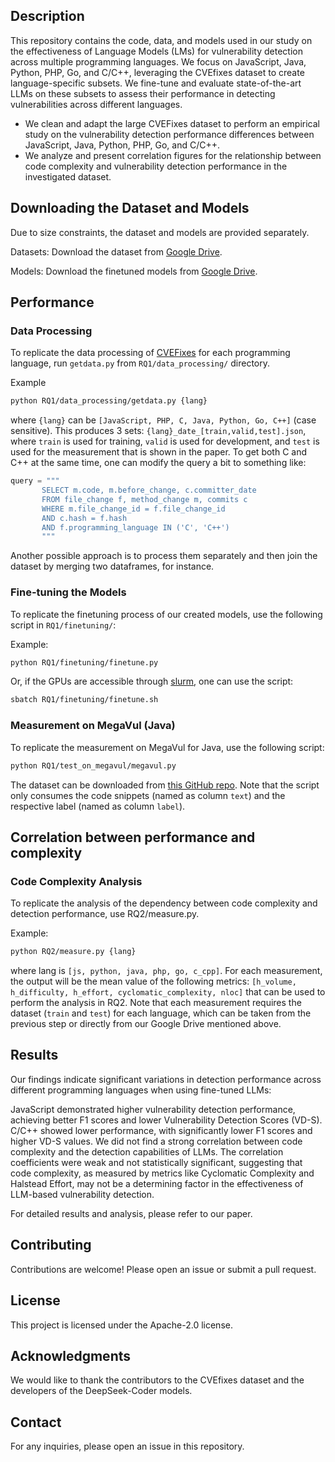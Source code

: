 ## Description
This repository contains the code, data, and models used in our study on the effectiveness of Language Models (LMs) for vulnerability detection across multiple programming languages. We focus on JavaScript, Java, Python, PHP, Go, and C/C++, leveraging the CVEfixes dataset to create language-specific subsets. We fine-tune and evaluate state-of-the-art LLMs on these subsets to assess their performance in detecting vulnerabilities across different languages.

- We clean and adapt the large CVEFixes dataset to perform an empirical study on the vulnerability detection performance differences between JavaScript, Java, Python, PHP, Go, and C/C++.
- We analyze and present correlation figures for the relationship between code complexity and vulnerability detection performance in the investigated dataset.

## Downloading the Dataset and Models

Due to size constraints, the dataset and models are provided separately.

Datasets: Download the dataset from [Google Drive](https://drive.google.com/drive/folders/1gef7O2592a5BEdjX_yPz78HTN7-p_Zmo?usp=sharing). 

Models: Download the finetuned models from [Google Drive](https://drive.google.com/drive/folders/1RhyW2CkIvLzsDmIfdmBmYNFhxNQansOv?usp=sharing). 


## Performance 
### Data Processing
To replicate the data processing of [CVEFixes](https://github.com/secureIT-project/CVEfixes) for each programming language, run `getdata.py` from `RQ1/data_processing/` directory.

Example
```bash
python RQ1/data_processing/getdata.py {lang}
```

where `{lang}` can be `[JavaScript, PHP, C, Java, Python, Go, C++]` (case sensitive). This produces 3 sets: `{lang}_date_[train,valid,test].json`, where `train` is used for training, `valid` is used for development, and `test` is used for the measurement that is shown in the paper. To get both C and C++ at the same time, one can modify the query a bit to something like:

```python
query = """
       SELECT m.code, m.before_change, c.committer_date
       FROM file_change f, method_change m, commits c
       WHERE m.file_change_id = f.file_change_id
       AND c.hash = f.hash
       AND f.programming_language IN ('C', 'C++')
       """
```

Another possible approach is to process them separately and then join the dataset by merging two dataframes, for instance. 

### Fine-tuning the Models
To replicate the finetuning process of our created models, use the following script in `RQ1/finetuning/`:

Example:
```bash
python RQ1/finetuning/finetune.py
```

Or, if the GPUs are accessible through [slurm](https://slurm.schedmd.com/slurm.html), one can use the script:

```bash
sbatch RQ1/finetuning/finetune.sh
```

### Measurement on MegaVul (Java)
To replicate the measurement on MegaVul for Java, use the following script:

```bash
python RQ1/test_on_megavul/megavul.py
```

The dataset can be downloaded from [this GitHub repo](https://github.com/Icyrockton/MegaVul). Note that the script only consumes the code snippets (named as column `text`) and the respective label (named as column `label`).

## Correlation between performance and complexity
### Code Complexity Analysis
To replicate the analysis of the dependency between code complexity and detection performance, use RQ2/measure.py.

Example:
```bash
python RQ2/measure.py {lang}
```

where lang is `[js, python, java, php, go, c_cpp]`. For each measurement, the output will be the mean value of the following metrics: `[h_volume, h_difficulty, h_effort, cyclomatic_complexity, nloc]` that can be used to perform the analysis in RQ2. Note that each measurement requires the dataset (`train` and `test`) for each language, which can be taken from the previous step or directly from our Google Drive mentioned above.  

## Results
Our findings indicate significant variations in detection performance across different programming languages when using fine-tuned LLMs:

JavaScript demonstrated higher vulnerability detection performance, achieving better F1 scores and lower Vulnerability Detection Scores (VD-S).
C/C++ showed lower performance, with significantly lower F1 scores and higher VD-S values.
We did not find a strong correlation between code complexity and the detection capabilities of LLMs. The correlation coefficients were weak and not statistically significant, suggesting that code complexity, as measured by metrics like Cyclomatic Complexity and Halstead Effort, may not be a determining factor in the effectiveness of LLM-based vulnerability detection.

For detailed results and analysis, please refer to our paper.

## Contributing
Contributions are welcome! Please open an issue or submit a pull request.

## License
This project is licensed under the Apache-2.0 license.

## Acknowledgments
We would like to thank the contributors to the CVEfixes dataset and the developers of the DeepSeek-Coder models.

## Contact
For any inquiries, please open an issue in this repository.
